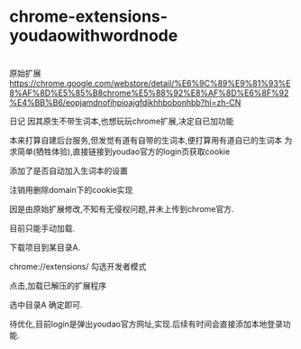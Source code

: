 # chrome-extensions-youdaowithwordnode
#
原始扩展 https://chrome.google.com/webstore/detail/%E6%9C%89%E9%81%93%E8%AF%8D%E5%85%B8chrome%E5%88%92%E8%AF%8D%E6%8F%92%E4%BB%B6/eopjamdnofihpioajgfdikhhbobonhbb?hl=zh-CN

日记
因其原生不带生词本,也想玩玩chrome扩展,决定自已加功能

本来打算自建后台服务,但发觉有道有自带的生词本,便打算用有道自已的生词本
为求简单(牺牲体验),直接链接到youdao官方的login页获取cookie

添加了是否自动加入生词本的设置

注销用删除domain下的cookie实现

因是由原始扩展修改,不知有无侵权问题,并未上传到chrome官方.

目前只能手动加载.

下载项目到某目录A.

chrome://extensions/ 勾选开发者模式

点击,加载已解压的扩展程序

选中目录A 确定即可.



待优化,目前login是弹出youdao官方网址,实现.后续有时间会直接添加本地登录功能.











